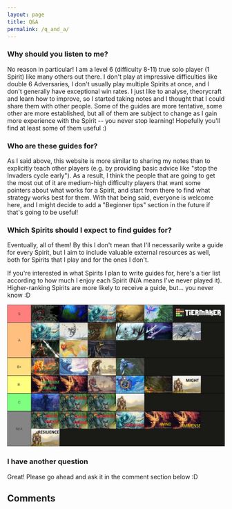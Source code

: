 ```yaml
---
layout: page
title: Q&A
permalink: /q_and_a/
---
```


### Why should you listen to me?

No reason in particular! I am a level 6 
(difficulty 8-11) true solo player (1 Spirit) like many 
others out there. I don't play at impressive
 difficulties like double 6 Adversaries,
 I don't usually play multiple Spirits at once, and I don't 
generally have exceptional win rates. 
I just like to analyse, theorycraft and
 learn how to improve, so I started taking
 notes and I thought that I could share 
them with other people. Some of the 
guides are more tentative, some other 
are more established, but all of them
 are subject to change as I gain more 
experience with the Spirit -- you never 
stop learning! Hopefully you'll find at 
least some of them useful :)

### Who are these guides for?

As I said above, this website is more similar
to sharing my notes than to explicitly teach
other players (e.g. by providing basic advice like "stop the Invaders
 cycle early"). As a result, I think the
people that are going to get the most out of it
are medium-high difficulty players that want 
some pointers about what
works for a Spirit, and start from there to
find what strategy works best for them.
With that being said, everyone is welcome here,
and I might decide to add a "Beginner tips"
 section 
in the future if that's going to be useful!

### Which Spirits should I expect to find guides for?

Eventually, all of them! By this I don't mean that I'll
necessarily write a guide for every Spirit, but I aim to
include valuable external resources as well, both for Spirits
that I play and for the ones I don't. 

If you're interested in what Spirits I plan to write guides for,
here's a tier list according to how much I enjoy each Spirit
(N/A means I've never played it). Higher-ranking Spirits
are more likely to receive a guide, but... you never know :D

![](/assets/images/tier_list.jpg)

### I have another question

Great! Please go ahead and ask it in the comment section below :D

<h2 class="post-content">Comments</h2>
  <div id="replybox"></div>
  <script>
    window.replybox = {
      site: 'POBODvJRVa', 
    };
  </script>
  <script src="https://cdn.getreplybox.com/js/embed.js" defer></script>

